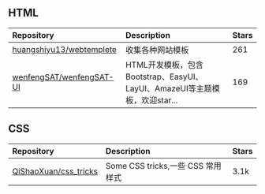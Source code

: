 ## HTML

|Repository|Description|Stars|
|:-|:-|:-|
[huangshiyu13/webtemplete](https://github.com/huangshiyu13/webtemplete)|收集各种网站模板|261|
[wenfengSAT/wenfengSAT-UI](https://github.com/wenfengSAT/wenfengSAT-UI)|HTML开发模板，包含Bootstrap、EasyUI、LayUI、AmazeUI等主题模板，欢迎star...|169|

## CSS

|Repository|Description|Stars|
|:-|:-|:-|
[QiShaoXuan/css_tricks](https://github.com/QiShaoXuan/css_tricks)|Some CSS tricks,一些 CSS 常用样式|3.1k|


